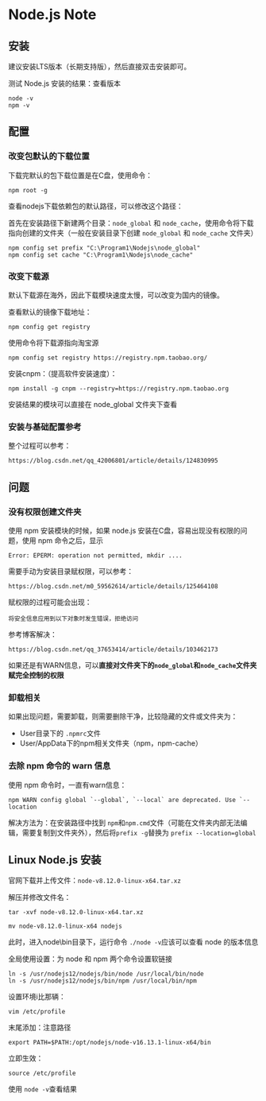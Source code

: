 # Node.js Note

## 安装

建议安装LTS版本（长期支持版），然后直接双击安装即可。

测试 Node.js 安装的结果：查看版本

```
node -v
npm -v
```



## 配置

### 改变包默认的下载位置

下载完默认的包下载位置是在C盘，使用命令：

```
npm root -g
```

查看nodejs下载依赖包的默认路径，可以修改这个路径：

首先在安装路径下新建两个目录：`node_global` 和 `node_cache`，使用命令将下载指向创建的文件夹（一般在安装目录下创建 `node_global` 和 `node_cache` 文件夹）

```
npm config set prefix "C:\Program1\Nodejs\node_global"
npm config set cache "C:\Program1\Nodejs\node_cache"
```



### 改变下载源

默认下载源在海外，因此下载模块速度太慢，可以改变为国内的镜像。

查看默认的镜像下载地址：

```
npm config get registry
```

使用命令将下载源指向淘宝源

```
npm config set registry https://registry.npm.taobao.org/
```



安装cnpm：（提高软件安装速度）：

```
npm install -g cnpm --registry=https://registry.npm.taobao.org
```

安装结果的模块可以直接在 node_global 文件夹下查看

### 安装与基础配置参考

整个过程可以参考：

```
https://blog.csdn.net/qq_42006801/article/details/124830995
```





## 问题

### 没有权限创建文件夹

使用 npm 安装模块的时候，如果 node.js 安装在C盘，容易出现没有权限的问题，使用 npm 命令之后，显示

```
Error: EPERM: operation not permitted, mkdir ....
```

需要手动为安装目录赋权限，可以参考：

```
https://blog.csdn.net/m0_59562614/article/details/125464108
```

赋权限的过程可能会出现：

```
将安全信息应用到以下对象时发生错误，拒绝访问
```

参考博客解决：

```
https://blog.csdn.net/qq_37653414/article/details/103462173
```

如果还是有WARN信息，可以**直接对文件夹下的`node_global`和`node_cache`文件夹赋完全控制的权限**



### 卸载相关

如果出现问题，需要卸载，则需要删除干净，比较隐藏的文件或文件夹为：

- User目录下的 `.npmrc`文件
- User/AppData下的npm相关文件夹（npm，npm-cache）



### 去除 npm 命令的 warn 信息

使用 npm 命令时，一直有warn信息：

```
npm WARN config global `--global`, `--local` are deprecated. Use `--location
```

解决方法为：在安装路径中找到 `npm`和`npm.cmd`文件（可能在文件夹内部无法编辑，需要复制到文件夹外），然后将`prefix -g`替换为 `prefix --location=global`



## Linux Node.js 安装

官网下载并上传文件：`node-v8.12.0-linux-x64.tar.xz`

解压并修改文件名：

```
tar -xvf node-v8.12.0-linux-x64.tar.xz

mv node-v8.12.0-linux-x64 nodejs
```

此时，进入node\bin目录下，运行命令 `./node -v`应该可以查看 node 的版本信息

全局使用设置：为 node 和 npm 两个命令设置软链接 	

```
ln -s /usr/nodejs12/nodejs/bin/node /usr/local/bin/node  
ln -s /usr/nodejs12/nodejs/bin/npm /usr/local/bin/npm
```

设置环境i比那辆：

```
vim /etc/profile
```

末尾添加：注意路径

```
export PATH=$PATH:/opt/nodejs/node-v16.13.1-linux-x64/bin
```

立即生效：

```
source /etc/profile
```

使用 `node -v`查看结果
